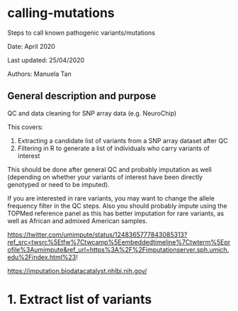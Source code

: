 # calling-mutations
Steps to call known pathogenic variants/mutations

Date: April 2020

Last updated: 25/04/2020

Authors: Manuela Tan

## General description and purpose

QC and data cleaning for SNP array data (e.g. NeuroChip)

This covers:
1. Extracting a candidate list of variants from a SNP array dataset after QC
2. Filtering in R to generate a list of individuals who carry variants of interest

This should be done after general QC and probably imputation as well (depending on whether your variants of interest have been directly genotyped or need to be imputed).

If you are interested in rare variants, you may want to change the allele frequency filter in the QC steps. Also you should probably impute using the TOPMed reference panel as this has better imputation for rare variants, as well as African and admixed American samples.

https://twitter.com/umimpute/status/1248365777843085313?ref_src=twsrc%5Etfw%7Ctwcamp%5Eembeddedtimeline%7Ctwterm%5Eprofile%3Aumimpute&ref_url=https%3A%2F%2Fimputationserver.sph.umich.edu%2Findex.html%23!

https://imputation.biodatacatalyst.nhlbi.nih.gov/


# 1. Extract list of variants



